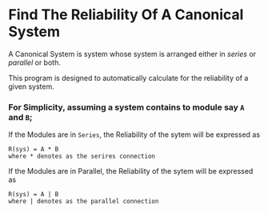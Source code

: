 # Find The Reliability Of A Canonical System

A Canonical System is system whose system is arranged either in *series* or *parallel* or both.

This program is designed to automatically calculate for the reliability of a given system.


### For Simplicity, assuming a system contains to module say ```A``` and ```B```;

If the Modules are in ```Series```, the Reliability of the sytem will be expressed as

    R(sys) = A * B 
    where * denotes as the serires connection


If the Modules are in Parallel, the Reliability of the sytem will be expressed as

    R(sys) = A | B 
    where | denotes as the parallel connection